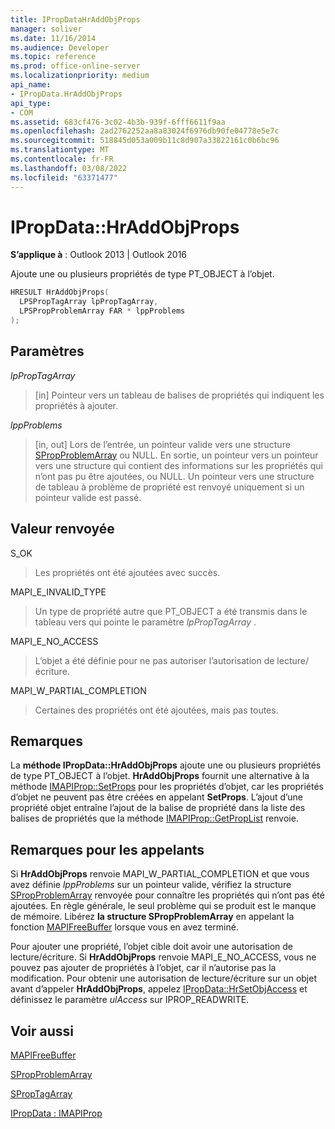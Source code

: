 ```yaml
---
title: IPropDataHrAddObjProps
manager: soliver
ms.date: 11/16/2014
ms.audience: Developer
ms.topic: reference
ms.prod: office-online-server
ms.localizationpriority: medium
api_name:
- IPropData.HrAddObjProps
api_type:
- COM
ms.assetid: 683cf476-3c02-4b3b-939f-6fff6611f9aa
ms.openlocfilehash: 2ad2762252aa8a83024f6976db90fe04778e5e7c
ms.sourcegitcommit: 518845d053a009b11c8d907a33822161c0b6bc96
ms.translationtype: MT
ms.contentlocale: fr-FR
ms.lasthandoff: 03/08/2022
ms.locfileid: "63371477"
---
```

# <a name="ipropdatahraddobjprops"></a>IPropData::HrAddObjProps

  
  
**S’applique à** : Outlook 2013 | Outlook 2016 
  
Ajoute une ou plusieurs propriétés de type PT_OBJECT à l’objet.
  
```cpp
HRESULT HrAddObjProps(
  LPSPropTagArray lpPropTagArray,
  LPSPropProblemArray FAR * lppProblems
);
```

## <a name="parameters"></a>Paramètres

 _lpPropTagArray_
  
> [in] Pointeur vers un tableau de balises de propriétés qui indiquent les propriétés à ajouter.
    
 _lppProblems_
  
> [in, out] Lors de l’entrée, un pointeur valide vers une structure [SPropProblemArray](spropproblemarray.md) ou NULL. En sortie, un pointeur vers un pointeur vers une structure qui contient des informations sur les propriétés qui n’ont pas pu être ajoutées, ou NULL. Un pointeur vers une structure de tableau à problème de propriété est renvoyé uniquement si un pointeur valide est passé. 
    
## <a name="return-value"></a>Valeur renvoyée

S_OK 
  
> Les propriétés ont été ajoutées avec succès.
    
MAPI_E_INVALID_TYPE 
  
> Un type de propriété autre que PT_OBJECT a été transmis dans le tableau vers qui pointe le paramètre  _lpPropTagArray_ . 
    
MAPI_E_NO_ACCESS 
  
> L’objet a été définie pour ne pas autoriser l’autorisation de lecture/écriture.
    
MAPI_W_PARTIAL_COMPLETION 
  
> Certaines des propriétés ont été ajoutées, mais pas toutes.
    
## <a name="remarks"></a>Remarques

La **méthode IPropData::HrAddObjProps** ajoute une ou plusieurs propriétés de type PT_OBJECT à l’objet. **HrAddObjProps** fournit une alternative à la méthode [IMAPIProp::SetProps](imapiprop-setprops.md) pour les propriétés d’objet, car les propriétés d’objet ne peuvent pas être créées en appelant **SetProps**. L’ajout d’une propriété objet entraîne l’ajout de la balise de propriété dans la liste des balises de propriétés que la méthode [IMAPIProp::GetPropList](imapiprop-getproplist.md) renvoie. 
  
## <a name="notes-to-callers"></a>Remarques pour les appelants

Si **HrAddObjProps** renvoie MAPI_W_PARTIAL_COMPLETION et que vous avez définie  _lppProblems_ sur un pointeur valide, vérifiez la structure [SPropProblemArray](spropproblemarray.md) renvoyée pour connaître les propriétés qui n’ont pas été ajoutées. En règle générale, le seul problème qui se produit est le manque de mémoire. Libérez **la structure SPropProblemArray** en appelant la fonction [MAPIFreeBuffer](mapifreebuffer.md) lorsque vous en avez terminé. 
  
Pour ajouter une propriété, l’objet cible doit avoir une autorisation de lecture/écriture. Si **HrAddObjProps** renvoie MAPI_E_NO_ACCESS, vous ne pouvez pas ajouter de propriétés à l’objet, car il n’autorise pas la modification. Pour obtenir une autorisation de lecture/écriture sur un objet avant d’appeler **HrAddObjProps**, appelez [IPropData::HrSetObjAccess](ipropdata-hrsetobjaccess.md) et définissez le paramètre  _ulAccess_ sur IPROP_READWRITE. 
  
## <a name="see-also"></a>Voir aussi



[MAPIFreeBuffer](mapifreebuffer.md)
  
[SPropProblemArray](spropproblemarray.md)
  
[SPropTagArray](sproptagarray.md)
  
[IPropData : IMAPIProp](ipropdataimapiprop.md)

